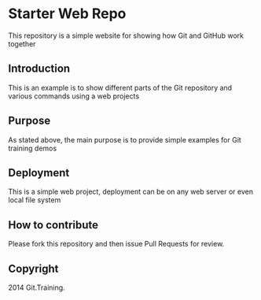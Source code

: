 # Starter Web Repo

This repository is a simple website for showing how Git and GitHub work together

## Introduction

This is an example is to show different parts of the Git repository and various commands using a web projects

## Purpose

As stated above, the main purpose is to provide simple examples for Git training demos

## Deployment

This is a simple web project, deployment can be on any web server or even local file system

## How to contribute

Please fork this repository and then issue Pull Requests for review.
 
## Copyright

2014 Git.Training.

